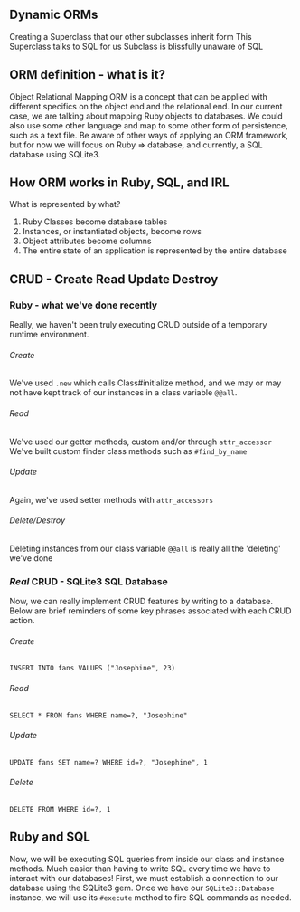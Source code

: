 ## Dynamic ORMs
Creating a Superclass that our other subclasses inherit form
This Superclass talks to SQL for us
Subclass is blissfully unaware of SQL



## ORM definition - what is it?

Object Relational Mapping
ORM is a concept that can be applied with different specifics on the object end and the relational end. In our current case, we are talking about mapping Ruby objects to databases. We could also use some other language and map to some other form of persistence, such as a text file. Be aware of other ways of applying an ORM framework, but for now we will focus on Ruby => database, and currently, a SQL database using SQLite3.

## How ORM works in Ruby, SQL, and IRL

What is represented by what?

1. Ruby Classes become database tables
2. Instances, or instantiated objects, become rows
3. Object attributes become columns
4. The entire state of an application is represented by the entire database

## CRUD - Create Read Update Destroy

### Ruby - what we've done recently

Really, we haven't been truly executing CRUD outside of a temporary runtime environment.

###### Create

We've used `.new` which calls Class#initialize method, and we may or may not have kept track of our instances in a class variable `@@all`.

###### Read

We've used our getter methods, custom and/or through `attr_accessor`
We've built custom finder class methods such as `#find_by_name`

###### Update

Again, we've used setter methods with `attr_accessors`

###### Delete/Destroy

Deleting instances from our class variable `@@all` is really all the 'deleting' we've done

### _Real_ CRUD - SQLite3 SQL Database

Now, we can really implement CRUD features by writing to a database. Below are brief reminders of some key phrases associated with each CRUD action.

###### Create

`INSERT INTO fans VALUES ("Josephine", 23)`

###### Read

`SELECT * FROM fans WHERE name=?, "Josephine"`

###### Update

`UPDATE fans SET name=? WHERE id=?, "Josephine", 1`

###### Delete

`DELETE FROM WHERE id=?, 1`

## Ruby and SQL

Now, we will be executing SQL queries from inside our class and instance methods. Much easier than having to write SQL every time we have to interact with our databases! First, we must establish a connection to our database using the SQLite3 gem. Once we have our `SQLite3::Database` instance, we will use its `#execute` method to fire SQL commands as needed.
